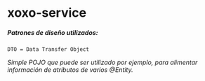 # xoxo-service

##### Patrones de diseño utilizados:
    DTO = Data Transfer Object
*Simple POJO que puede ser utilizado por ejemplo, para alimentar información de atributos de varios @Entity.*

